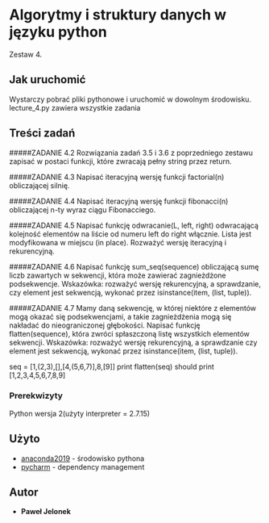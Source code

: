 # Algorytmy i struktury danych w języku python 

Zestaw 4.

## Jak uruchomić

Wystarczy pobrać pliki pythonowe i uruchomić w dowolnym środowisku.
lecture_4.py zawiera wszystkie zadania
## Treści zadań
#####ZADANIE 4.2
Rozwiązania zadań 3.5 i 3.6 z poprzedniego zestawu zapisać w postaci funkcji, które zwracają pełny string przez return.

#####ZADANIE 4.3
Napisać iteracyjną wersję funkcji factorial(n) obliczającej silnię.

#####ZADANIE 4.4
Napisać iteracyjną wersję funkcji fibonacci(n) obliczającej n-ty wyraz ciągu Fibonacciego.

#####ZADANIE 4.5
Napisać funkcję odwracanie(L, left, right) odwracającą kolejność elementów na liście od numeru left do right włącznie. Lista jest modyfikowana w miejscu (in place). Rozważyć wersję iteracyjną i rekurencyjną.

#####ZADANIE 4.6
Napisać funkcję sum_seq(sequence) obliczającą sumę liczb zawartych w sekwencji, która może zawierać zagnieżdżone podsekwencje. Wskazówka: rozważyć wersję rekurencyjną, a sprawdzanie, czy element jest sekwencją, wykonać przez isinstance(item, (list, tuple)).

#####ZADANIE 4.7
Mamy daną sekwencję, w której niektóre z elementów mogą okazać się podsekwencjami, a takie zagnieżdżenia mogą się nakładać do nieograniczonej głębokości. Napisać funkcję flatten(sequence), która zwróci spłaszczoną listę wszystkich elementów sekwencji. Wskazówka: rozważyć wersję rekurencyjną, a sprawdzanie czy element jest sekwencją, wykonać przez isinstance(item, (list, tuple)).

seq = [1,(2,3),[],[4,(5,6,7)],8,[9]]
print flatten(seq)  should print [1,2,3,4,5,6,7,8,9]
### Prerekwizyty

Python wersja 2(użyty interpreter = 2.7.15)

## Użyto

* [anaconda2019](https://www.anaconda.com/distribution/) - środowisko pythona
* [pycharm](https://www.jetbrains.com/pycharm/download/) - dependency management

## Autor

* **Paweł Jelonek** 